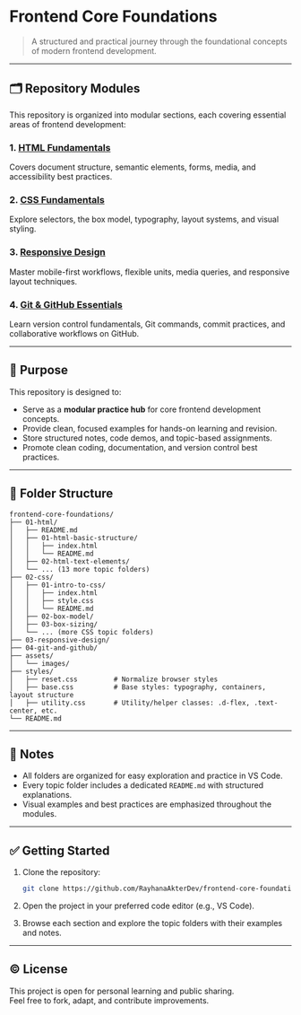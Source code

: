 # Frontend Core Foundations

> A structured and practical journey through the foundational concepts of modern frontend development.

---

## 🗂️ Repository Modules

This repository is organized into modular sections, each covering essential areas of frontend development:

### 1. [HTML Fundamentals](01-html/README.md)

Covers document structure, semantic elements, forms, media, and accessibility best practices.

### 2. [CSS Fundamentals](02-css/README.md)

Explore selectors, the box model, typography, layout systems, and visual styling.

### 3. [Responsive Design](03-responsive-design/README.md)

Master mobile-first workflows, flexible units, media queries, and responsive layout techniques.

### 4. [Git & GitHub Essentials](04-git-and-github/README.md)

Learn version control fundamentals, Git commands, commit practices, and collaborative workflows on GitHub.

---

## 🧠 Purpose

This repository is designed to:

- Serve as a **modular practice hub** for core frontend development concepts.
- Provide clean, focused examples for hands-on learning and revision.
- Store structured notes, code demos, and topic-based assignments.
- Promote clean coding, documentation, and version control best practices.

---

## 📂 Folder Structure

```plaintext
frontend-core-foundations/
├── 01-html/
│   ├── README.md
│   ├── 01-html-basic-structure/
│   │   ├── index.html
│   │   └── README.md
│   ├── 02-html-text-elements/
│   └── ... (13 more topic folders)
├── 02-css/
│   ├── 01-intro-to-css/
│   │   ├── index.html
│   │   ├── style.css
│   │   └── README.md
│   ├── 02-box-model/
│   ├── 03-box-sizing/
│   └── ... (more CSS topic folders)
├── 03-responsive-design/
├── 04-git-and-github/
├── assets/
│   └── images/
├── styles/
│   ├── reset.css         # Normalize browser styles
│   ├── base.css          # Base styles: typography, containers, layout structure
│   ├── utility.css       # Utility/helper classes: .d-flex, .text-center, etc.
└── README.md
```

---

## 📌 Notes

- All folders are organized for easy exploration and practice in VS Code.
- Every topic folder includes a dedicated `README.md` with structured explanations.
- Visual examples and best practices are emphasized throughout the modules.

---

## ✅ Getting Started

1. Clone the repository:

   ```bash
   git clone https://github.com/RayhanaAkterDev/frontend-core-foundations.git
   ```

2. Open the project in your preferred code editor (e.g., VS Code).  
3. Browse each section and explore the topic folders with their examples and notes.

---

## © License

This project is open for personal learning and public sharing.  
Feel free to fork, adapt, and contribute improvements.
